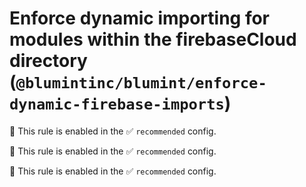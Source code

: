 # Enforce dynamic importing for modules within the firebaseCloud directory (`@blumintinc/blumint/enforce-dynamic-firebase-imports`)

💼 This rule is enabled in the ✅ `recommended` config.

<!-- end auto-generated rule header -->

💼 This rule is enabled in the ✅ `recommended` config.

<!-- end auto-generated rule header -->

💼 This rule is enabled in the ✅ `recommended` config.

<!-- end auto-generated rule header -->
